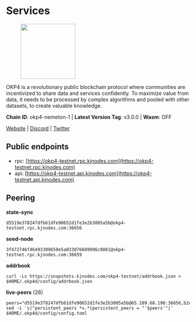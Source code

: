 # Services

<figure><img src="https://raw.githubusercontent.com/kj89/testnet_manuals/main/pingpub/logos/okp4.png" width="150" alt=""><figcaption></figcaption></figure>

OKP4 is a revolutionary public blockchain protocol where communities are incentivized to  share data and services confidently. To maximize value from data, it needs to be processed  by complex algorithms and pooled with other datasets, to create valuable knowledge.

**Chain ID**: okp4-nemeton-1 | **Latest Version Tag**: v3.0.0 | **Wasm**: OFF

[Website](https://okp4.network) | [Discord](https://discord.gg/okp4) | [Twitter](https://twitter.com/OKP4_Protocol)


## Public endpoints

* rpc: [https://okp4-testnet.rpc.kjnodes.com](https://okp4-testnet.rpc.kjnodes.com)
* api: [https://okp4-testnet.api.kjnodes.com](https://okp4-testnet.api.kjnodes.com)

## Peering

**state-sync**

```
d5519e378247dfb61dfe90652d1fe3e2b3005a5b@okp4-testnet.rpc.kjnodes.com:36656
```

**seed-node**

```
3f472746f46493309650e5a033076689996c8881@okp4-testnet.rpc.kjnodes.com:36659
```

**addrbook**
```
curl -Ls https://snapshots.kjnodes.com/okp4-testnet/addrbook.json > $HOME/.okp4d/config/addrbook.json
```

**live-peers** (26)
```
peers="d5519e378247dfb61dfe90652d1fe3e2b3005a5b@65.109.68.190:36656,b2c6835ab2300785ca3bdc0e045d8861504a9ff4@185.194.219.96:26656,cd2e7d49cc2f911d7df7c7951d72c96727d1db1d@212.8.240.13:36656,8cdeb85dada114c959c36bb59ce258c65ae3a09c@88.198.242.163:36656,b0b56d944cf1cc569a1e77e0923e075bad94d755@141.95.145.41:28656,5ed1edac2d35c91577b34f6002c85927027058b9@95.217.202.49:30656,74349a1cb9479b291866debe2042de8a2e88b850@65.108.233.109:17656,11d2d5cab53f3e10bc8d91c76601d68cce33c82b@144.76.28.163:26656,5c2a752c9b1952dbed075c56c600c3a79b58c395@95.214.55.232:26996,e755eb8016c2f6f5303b2f8d503d9126d235e80f@138.201.35.56:26656,854cc8b83a48ba4394c1940b57d0f42ec013e033@38.242.251.204:26656,d1a0ff9bd7ea1ebd06bc7158f3523f5e557328be@163.172.131.169:26656,2bfd405e8f0f176428e2127f98b5ec53164ae1f0@142.132.149.118:26656,2f6d5a319ebee0201dff4a0e3b7526d0863a4d32@65.109.85.225:6070,8a7605d8ae4338de5b7a0d5c70244ce05e377630@85.10.200.221:26656,1e48c09a0f78070e90ed49b2e3d59f8fdc188e74@162.55.234.70:55156,be9841ace1d71a4c7681918ee39f5e00d8e96a82@213.239.216.252:36656,1f4fa23210cc1d086a928a3c6de7c24f6c8f17ba@202.61.226.120:16656,307fb25cd6998d0d5bd1d947571f6043c6bb4069@65.109.31.114:2280,fc70b97eb5146598da551ae3ea0219bdbc9de948@139.59.235.47:26656,15fdc722cd49ef7676205b6ad3120a84728d948c@65.108.225.158:17656,30092d2717053f1c0813e8354c07c761c9c3ac5c@194.163.161.234:26656,d132ad0c5b2afd0eab2d87351eeda46dc9d69312@46.228.205.200:26656,9d1482bc31fb4578a5c7f7f65c4e0aaf2dfc2336@213.239.215.77:36656,66a75c374c274733bfa3050277cdb43db3fcee56@147.182.229.52:26656,2f9e54645aca860f703e3f756fa7c472b829a9a9@195.201.222.82:26009"
sed -i 's|^persistent_peers *=.*|persistent_peers = "'$peers'"|' $HOME/.okp4d/config/config.toml
```

